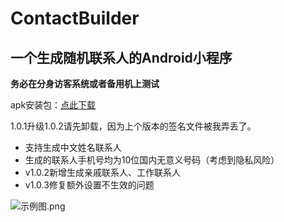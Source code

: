 # ContactBuilder
## 一个生成随机联系人的Android小程序

**务必在分身访客系统或者备用机上测试**

apk安装包：[点此下载](https://github.com/lageev/ContactBuilder/releases/download/1.0.3/ContactBuilder-1.0.3-2203271-release.apk)

1.0.1升级1.0.2请先卸载，因为上个版本的签名文件被我弄丢了。

+ 支持生成中文姓名联系人
+ 生成的联系人手机号均为10位国内无意义号码（考虑到隐私风险）
+ v1.0.2新增生成亲戚联系人、工作联系人
+ v1.0.3修复额外设置不生效的问题



![示例图.png](https://i.loli.net/2021/11/28/TpbH632CQUfj9wi.png)

